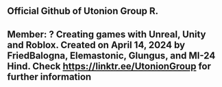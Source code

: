 Official Github of Utonion Group R.
-------------
Member: ?
Creating games with Unreal, Unity and Roblox.
Created on April 14, 2024 by FriedBalogna, Elemastonic, Glungus, and MI-24 Hind.
Check https://linktr.ee/UtonionGroup for further information
-------------
